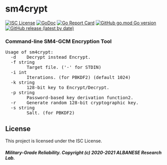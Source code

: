 # sm4crypt
[![ISC License](http://img.shields.io/badge/license-ISC-blue.svg)](https://github.com/pedroalbanese/sm4crypt/blob/master/LICENSE.md) 
[![GoDoc](https://godoc.org/github.com/pedroalbanese/sm4crypt?status.png)](http://godoc.org/github.com/pedroalbanese/sm4crypt)
[![Go Report Card](https://goreportcard.com/badge/github.com/pedroalbanese/sm4crypt)](https://goreportcard.com/report/github.com/pedroalbanese/sm4crypt)
[![GitHub go.mod Go version](https://img.shields.io/github/go-mod/go-version/pedroalbanese/sm4crypt)](https://golang.org)
[![GitHub release (latest by date)](https://img.shields.io/github/v/release/pedroalbanese/sm4crypt)](https://github.com/pedroalbanese/sm4crypt/releases)
### Command-line SM4-GCM Encryption Tool
<pre>Usage of sm4crypt:
  -d    Decrypt instead Encrypt.
  -f string
        Target file. ('-' for STDIN)
  -i int
        Iterations. (for PBKDF2) (default 1024)
  -k string
        128-bit key to Encrypt/Decrypt.
  -p string
        Password-based key derivation function2.
  -r    Generate random 128-bit cryptographic key.
  -s string
        Salt. (for PBKDF2)</pre>

## License

This project is licensed under the ISC License.

##### Military-Grade Reliability. Copyright (c) 2020-2021 ALBANESE Research Lab.
